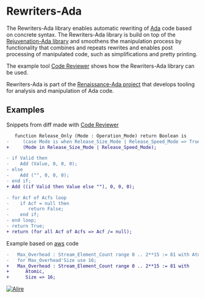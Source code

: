 # Rewriters-Ada
The Rewriters-Ada library
enables automatic rewriting of [Ada](https://en.wikipedia.org/wiki/Ada_(programming_language))
code based on concrete syntax.
The Rewriters-Ada library is build on top of the 
[Rejuvenation-Ada library](https://github.com/TNO/Rejuvenation-Ada)
and smoothens the manipulation process by functionality
that combines and repeats rewrites
and enables post processing of manipulated code, such as simplifications and pretty printing.

The example tool [Code Reviewer](code_reviewer) shows how the Rewriters-Ada library can be used.

Rewriters-Ada is part of the [Renaissance-Ada project](https://github.com/TNO/Renaissance-Ada) 
that develops tooling for analysis and manipulation of Ada code.

## Examples

Snippets from diff made with [Code Reviewer](code_reviewer)
```diff
   function Release_Only (Mode : Operation_Mode) return Boolean is
-     (case Mode is when Release_Size_Mode | Release_Speed_Mode => True, when others => False);
+     (Mode in Release_Size_Mode | Release_Speed_Mode);
```

```diff
- if Valid then
-    Add (Value, 0, 0, 0);
- else
-    Add ("", 0, 0, 0);
- end if;
+ Add ((if Valid then Value else ""), 0, 0, 0);
```

```diff
- for Acf of Acfs loop
-    if Acf = null then
-       return False;
-    end if;
- end loop;
- return True;
+ return (for all Acf of Acfs => Acf /= null);
```

Example based on
[aws](https://github.com/AdaCore/aws/blob/7488c0f6f4c593b51e8b61b94d245e2ff4896e33/config/ssl/aws-net-ssl__openssl.adb#L215-L216)
code
```diff
-   Max_Overhead : Stream_Element_Count range 0 .. 2**15 := 81 with Atomic;
-   for Max_Overhead'Size use 16;
+   Max_Overhead : Stream_Element_Count range 0 .. 2**15 := 81 with
+      Atomic,
+      Size => 16;
```

[![Alire](https://img.shields.io/endpoint?url=https://alire.ada.dev/badges/rewriters.json)](https://alire.ada.dev/crates/rewriters.html)
